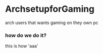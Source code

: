 # ArchsetupforGaming
arch users that wants gaming on they own pc 
### how do we do it?
this is how 'aaa'
